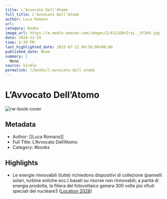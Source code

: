 ```yaml
---
title: L’Avvocato Dell’Atomo
full_title: L’Avvocato Dell’Atomo
author: Luca Romano
url: 
category: books
image_url: https://m.media-amazon.com/images/I/61i1O8nIryL._SY160.jpg
date: 2024-12-29
time: 6:39 PM
last_highlighted_date: 2022-07-12 04:56:00+00:00
published_date: None
summary: |
  None
source: kindle
permalink: l/books/l-avvocato-dell-atomo
---
```

# L’Avvocato Dell’Atomo

![rw-book-cover](https://m.media-amazon.com/images/I/61i1O8nIryL._SY160.jpg)

## Metadata
- Author: [[Luca Romano]]
- Full Title: L’Avvocato Dell’Atomo
- Category: #books

## Highlights
- Le energie rinnovabili (tutte) richiedono dispositivi di collezione (pannelli solari, turbine eoliche ecc.) basati su risorse non rinnovabili; a parità di energia prodotta, la filiera del fotovoltaico genera 300 volte più rifiuti speciali del nucleare3 ([Location 2028](https://readwise.io/to_kindle?action=open&asin=B09X1VLTBV&location=2028))


